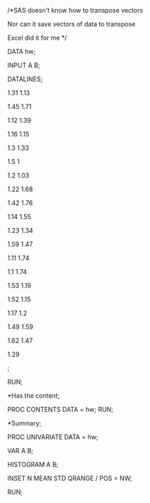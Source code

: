 /\*SAS doesn\'t know how to transpose vectors

Nor can it save vectors of data to transpose

Excel did it for me \*/

DATA hw;

INPUT A B;

DATALINES;

1.31 1.13

1.45 1.71

1.12 1.39

1.16 1.15

1.3 1.33

1.5 1

1.2 1.03

1.22 1.68

1.42 1.76

1.14 1.55

1.23 1.34

1.59 1.47

1.11 1.74

1.1 1.74

1.53 1.19

1.52 1.15

1.17 1.2

1.49 1.59

1.62 1.47

1.29

;

RUN;

\*Has the content;

PROC CONTENTS DATA = hw; RUN;

\*Summary;

PROC UNIVARIATE DATA = hw;

VAR A B;

HISTOGRAM A B;

INSET N MEAN STD QRANGE / POS = NW;

RUN;
